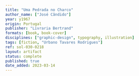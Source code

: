 ```yaml
---
title: "Uma Pedrada no Charco"
author_name: ["José Cândido"]
year: y1967
origin: Portugal
publisher: "Livraria Bertrand"
formats: [book, book-cover]
disciplines: ["graphic-design", typography, illustration]
tags: [fiction, "Urbano Tavares Rodrigues"]
ref: sol-030-0218
layout: artifact
status: complete
published: true
date_added: 2023-03-14
---
```

